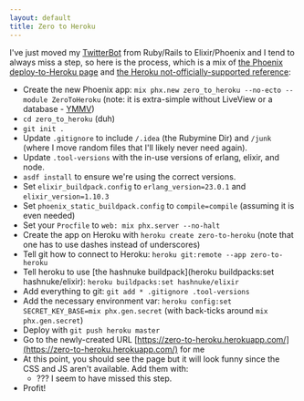 ```yaml
---
layout: default
title: Zero to Heroku
---
```

I've just moved my [TwitterBot](https://twitter.com/todays_pizza)
from Ruby/Rails to Elixir/Phoenix and I tend to always miss a step,
so here is the process, which is a mix of
[the Phoenix deploy-to-Heroku page](https://hexdocs.pm/phoenix/heroku.html) and
[the Heroku not-officially-supported reference](https://devcenter.heroku.com/articles/buildpacks#using-a-third-party-buildpack):

* Create the new Phoenix app: `mix phx.new zero_to_heroku --no-ecto --module ZeroToHeroku`
(note: it is extra-simple without LiveView or a database - 
[YMMV](https://en.wiktionary.org/wiki/your_mileage_may_vary))
* `cd zero_to_heroku` (duh)
* `git init .`
* Update `.gitignore` to include `/.idea` (the Rubymine Dir) and 
`/junk` (where I move random files that I'll likely never need again).
* Update `.tool-versions` with the in-use versions of erlang, elixir, and node.
* `asdf install` to ensure we're using the correct versions.
* Set `elixir_buildpack.config` to `erlang_version=23.0.1` and `elixir_version=1.10.3`
* Set `phoenix_static_buildpack.config` to `compile=compile`
(assuming it is even needed)
* Set your `Procfile` to `web: mix phx.server --no-halt`
* Create the app on Heroku with `heroku create zero-to-heroku`
(note that one has to use dashes instead of underscores)
* Tell git how to connect to Heroku: `heroku git:remote --app zero-to-heroku`
* Tell heroku to use [the hashnuke buildpack](heroku buildpacks:set hashnuke/elixir):
`heroku buildpacks:set hashnuke/elixir`
* Add everything to git: `git add * .gitignore .tool-versions`
* Add the necessary environment var: `heroku config:set SECRET_KEY_BASE=mix phx.gen.secret`
(with back-ticks around `mix phx.gen.secret`)
* Deploy with `git push heroku master`
* Go to the newly-created URL 
[https://zero-to-heroku.herokuapp.com/](https://zero-to-heroku.herokuapp.com/) for me
* At this point, you should see the page but it will look funny since 
the CSS and JS aren't available. Add them with:
  *  ??? I seem to have missed this step.
* Profit!
